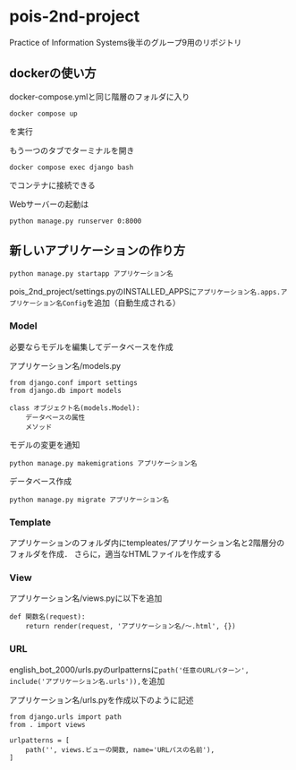<!-- test -->

# pois-2nd-project
Practice of Information Systems後半のグループ9用のリポジトリ

## dockerの使い方
docker-compose.ymlと同じ階層のフォルダに入り

```
docker compose up
```

を実行

もう一つのタブでターミナルを開き

```
docker compose exec django bash
```

でコンテナに接続できる

Webサーバーの起動は

```
python manage.py runserver 0:8000
```


## 新しいアプリケーションの作り方

```
python manage.py startapp アプリケーション名
```

pois_2nd_project/settings.pyのINSTALLED_APPSに``アプリケーション名.apps.アプリケーション名Config``を追加（自動生成される）

### Model

必要ならモデルを編集してデータベースを作成

アプリケーション名/models.py

```
from django.conf import settings
from django.db import models

class オブジェクト名(models.Model):
    データベースの属性
    メソッド
```

モデルの変更を通知

```
python manage.py makemigrations アプリケーション名
```

データベース作成

```
python manage.py migrate アプリケーション名
```

### Template

アプリケーションのフォルダ内にtempleates/アプリケーション名と2階層分のフォルダを作成．
さらに，適当なHTMLファイルを作成する

### View

アプリケーション名/views.pyに以下を追加

```
def 関数名(request):
    return render(request, 'アプリケーション名/～.html', {})
```

### URL

english_bot_2000/urls.pyのurlpatternsに``path('任意のURLパターン', include('アプリケーション名.urls')),``を追加

アプリケーション名/urls.pyを作成以下のように記述

```
from django.urls import path
from . import views

urlpatterns = [
    path('', views.ビューの関数, name='URLパスの名前'),
]
```
